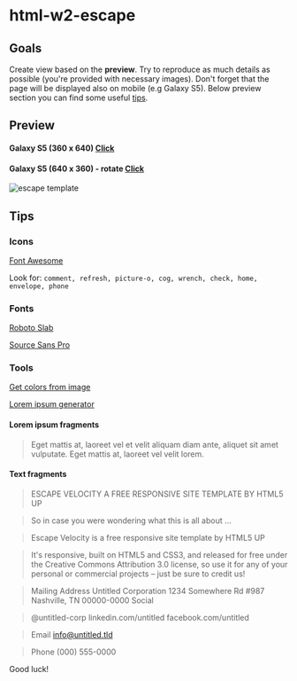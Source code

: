 # html-w2-escape

## Goals
Create view based on the **preview**. Try to reproduce as much details as possible (you're provided with necessary images). Don't forget that the page will  be displayed also on mobile (e.g Galaxy S5). Below preview section you can find some useful [tips](#tips). 

## Preview
 #### Galaxy S5 (360 x 640) [Click](images/preview/html-w2-escape-GS5.png)
 #### Galaxy S5 (640 x 360) - rotate [Click](images/preview/html-w2-escape-GS5-rotate.png)
![escape template](images/preview/html-w2-escape.png)

## Tips
### Icons
[Font Awesome](http://fontawesome.io/)

Look for: 
`comment, refresh, picture-o, cog, wrench, check, home, envelope, phone`

### Fonts
[Roboto Slab](https://fonts.google.com/specimen/Roboto+Slab)

[Source Sans Pro](https://fonts.google.com/specimen/Source+Sans+Pro)

### Tools
[Get colors from image](http://html-color-codes.info/colors-from-image/)

[Lorem ipsum generator](http://nl.lipsum.com/)

#### Lorem ipsum fragments

> Eget mattis at, laoreet vel et velit aliquam diam ante, aliquet sit amet vulputate. Eget mattis at, laoreet vel velit lorem.

#### Text fragments

> ESCAPE VELOCITY
  A FREE RESPONSIVE SITE TEMPLATE BY HTML5 UP
  
> So in case you were wondering what this is all about ...
  
> Escape Velocity is a free responsive
  site template by HTML5 UP
  
> It's responsive, built on HTML5 and CSS3, and released for free under the Creative Commons Attribution 3.0 license, so use it for any of your personal or commercial projects – just be sure to credit us!

> Mailing Address
  Untitled Corporation
  1234 Somewhere Rd #987
  Nashville, TN 00000-0000
  Social
  
>  @untitled-corp
  linkedin.com/untitled
  facebook.com/untitled
  
> Email
  info@untitled.tld

> Phone
  (000) 555-0000

Good luck!
